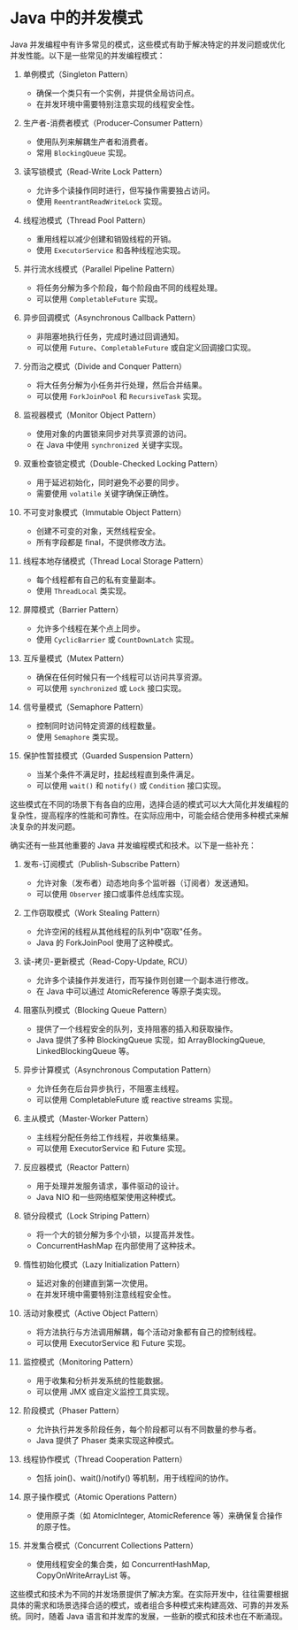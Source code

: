 # Java 中的并发模式

Java 并发编程中有许多常见的模式，这些模式有助于解决特定的并发问题或优化并发性能。以下是一些常见的并发编程模式：

1. 单例模式（Singleton Pattern）

   - 确保一个类只有一个实例，并提供全局访问点。
   - 在并发环境中需要特别注意实现的线程安全性。

2. 生产者-消费者模式（Producer-Consumer Pattern）

   - 使用队列来解耦生产者和消费者。
   - 常用 `BlockingQueue` 实现。

3. 读写锁模式（Read-Write Lock Pattern）

   - 允许多个读操作同时进行，但写操作需要独占访问。
   - 使用 `ReentrantReadWriteLock` 实现。

4. 线程池模式（Thread Pool Pattern）

   - 重用线程以减少创建和销毁线程的开销。
   - 使用 `ExecutorService` 和各种线程池实现。

5. 并行流水线模式（Parallel Pipeline Pattern）

   - 将任务分解为多个阶段，每个阶段由不同的线程处理。
   - 可以使用 `CompletableFuture` 实现。

6. 异步回调模式（Asynchronous Callback Pattern）

   - 非阻塞地执行任务，完成时通过回调通知。
   - 可以使用 `Future`、`CompletableFuture` 或自定义回调接口实现。

7. 分而治之模式（Divide and Conquer Pattern）

   - 将大任务分解为小任务并行处理，然后合并结果。
   - 可以使用 `ForkJoinPool` 和 `RecursiveTask` 实现。

8. 监视器模式（Monitor Object Pattern）

   - 使用对象的内置锁来同步对共享资源的访问。
   - 在 Java 中使用 `synchronized` 关键字实现。

9. 双重检查锁定模式（Double-Checked Locking Pattern）

   - 用于延迟初始化，同时避免不必要的同步。
   - 需要使用 `volatile` 关键字确保正确性。

10. 不可变对象模式（Immutable Object Pattern）

    - 创建不可变的对象，天然线程安全。
    - 所有字段都是 final，不提供修改方法。

11. 线程本地存储模式（Thread Local Storage Pattern）

    - 每个线程都有自己的私有变量副本。
    - 使用 `ThreadLocal` 类实现。

12. 屏障模式（Barrier Pattern）

    - 允许多个线程在某个点上同步。
    - 使用 `CyclicBarrier` 或 `CountDownLatch` 实现。

13. 互斥量模式（Mutex Pattern）

    - 确保在任何时候只有一个线程可以访问共享资源。
    - 可以使用 `synchronized` 或 `Lock` 接口实现。

14. 信号量模式（Semaphore Pattern）

    - 控制同时访问特定资源的线程数量。
    - 使用 `Semaphore` 类实现。

15. 保护性暂挂模式（Guarded Suspension Pattern）
    - 当某个条件不满足时，挂起线程直到条件满足。
    - 可以使用 `wait()` 和 `notify()` 或 `Condition` 接口实现。

这些模式在不同的场景下有各自的应用，选择合适的模式可以大大简化并发编程的复杂性，提高程序的性能和可靠性。在实际应用中，可能会结合使用多种模式来解决复杂的并发问题。

确实还有一些其他重要的 Java 并发编程模式和技术。以下是一些补充：

1. 发布-订阅模式（Publish-Subscribe Pattern）

   - 允许对象（发布者）动态地向多个监听器（订阅者）发送通知。
   - 可以使用 `Observer` 接口或事件总线库实现。

2. 工作窃取模式（Work Stealing Pattern）

   - 允许空闲的线程从其他线程的队列中"窃取"任务。
   - Java 的 ForkJoinPool 使用了这种模式。

3. 读-拷贝-更新模式（Read-Copy-Update, RCU）

   - 允许多个读操作并发进行，而写操作则创建一个副本进行修改。
   - 在 Java 中可以通过 AtomicReference 等原子类实现。

4. 阻塞队列模式（Blocking Queue Pattern）

   - 提供了一个线程安全的队列，支持阻塞的插入和获取操作。
   - Java 提供了多种 BlockingQueue 实现，如 ArrayBlockingQueue, LinkedBlockingQueue 等。

5. 异步计算模式（Asynchronous Computation Pattern）

   - 允许任务在后台异步执行，不阻塞主线程。
   - 可以使用 CompletableFuture 或 reactive streams 实现。

6. 主从模式（Master-Worker Pattern）

   - 主线程分配任务给工作线程，并收集结果。
   - 可以使用 ExecutorService 和 Future 实现。

7. 反应器模式（Reactor Pattern）

   - 用于处理并发服务请求，事件驱动的设计。
   - Java NIO 和一些网络框架使用这种模式。

8. 锁分段模式（Lock Striping Pattern）

   - 将一个大的锁分解为多个小锁，以提高并发性。
   - ConcurrentHashMap 在内部使用了这种技术。

9. 惰性初始化模式（Lazy Initialization Pattern）

   - 延迟对象的创建直到第一次使用。
   - 在并发环境中需要特别注意线程安全性。

10. 活动对象模式（Active Object Pattern）

    - 将方法执行与方法调用解耦，每个活动对象都有自己的控制线程。
    - 可以使用 ExecutorService 和 Future 实现。

11. 监控模式（Monitoring Pattern）

    - 用于收集和分析并发系统的性能数据。
    - 可以使用 JMX 或自定义监控工具实现。

12. 阶段模式（Phaser Pattern）

    - 允许执行并发多阶段任务，每个阶段都可以有不同数量的参与者。
    - Java 提供了 Phaser 类来实现这种模式。

13. 线程协作模式（Thread Cooperation Pattern）

    - 包括 join()、wait()/notify() 等机制，用于线程间的协作。

14. 原子操作模式（Atomic Operations Pattern）

    - 使用原子类（如 AtomicInteger, AtomicReference 等）来确保复合操作的原子性。

15. 并发集合模式（Concurrent Collections Pattern）
    - 使用线程安全的集合类，如 ConcurrentHashMap, CopyOnWriteArrayList 等。

这些模式和技术为不同的并发场景提供了解决方案。在实际开发中，往往需要根据具体的需求和场景选择合适的模式，或者组合多种模式来构建高效、可靠的并发系统。同时，随着 Java 语言和并发库的发展，一些新的模式和技术也在不断涌现。
